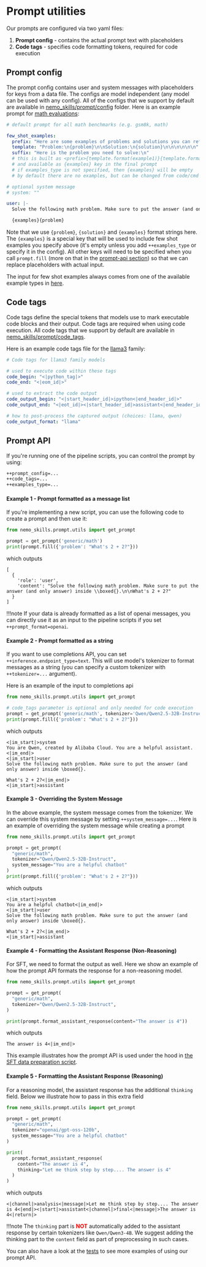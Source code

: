 # Prompt utilities

Our prompts are configured via two yaml files:

1. **Prompt config** - contains the actual prompt text with placeholders
2. **Code tags** - specifies code formatting tokens, required for code execution


## Prompt config

The prompt config contains user and system messages with placeholders for keys from a data file.
The configs are model independent (any model can be used with any config).
All of the configs that we support by default are available in
[nemo_skills/prompt/config](https://github.com/NVIDIA-NeMo/Skills/tree/main/nemo_skills/prompt/config)
folder. Here is an example prompt for
[math evaluations](https://github.com/NVIDIA-NeMo/Skills/tree/main/nemo_skills/prompt/config/generic/math.yaml):

```yaml
# default prompt for all math benchmarks (e.g. gsm8k, math)

few_shot_examples:
  prefix: "Here are some examples of problems and solutions you can refer to.\n\n"
  template: "Problem:\n{problem}\n\nSolution:\n{solution}\n\n\n\n\n\n"
  suffix: "Here is the problem you need to solve:\n"
  # this is built as <prefix>{template.format(example1)}{template.format(example2)}...{template.format(exampleN)}<suffix>
  # and available as {examples} key in the final prompt
  # if examples_type is not specified, then {examples} will be empty
  # by default there are no examples, but can be changed from code/cmd

# optional system message
# system: ""

user: |-
  Solve the following math problem. Make sure to put the answer (and only answer) inside \boxed{{}}.

  {examples}{problem}
```

Note that we use `{problem}`, `{solution}` and `{examples}` format strings here. The `{examples}` is a special
key that will be used to include few shot examples you specify above (it's empty unless you add `++examples_type` or
specify it in the config).
All other keys will need to be specified when you call `prompt.fill`
(more on that in the [prompt-api section](#prompt-api)) so that we can replace placeholders with actual input.

The input for few shot examples always comes from one of the available example types in
[here](https://github.com/NVIDIA-NeMo/Skills/tree/main/nemo_skills/prompt/few_shot_examples/__init__.py).


## Code tags

Code tags define the special tokens that models use to mark executable code blocks and their output. Code tags are required when using code execution.
All code tags that we support by default are available in
[nemo_skills/prompt/code_tags](https://github.com/NVIDIA-NeMo/Skills/tree/main/nemo_skills/prompt/code_tags).

Here is an example code tags file for the [llama3](https://github.com/NVIDIA-NeMo/Skills/tree/main/nemo_skills/prompt/code_tags/llama3.yaml) family:

```yaml
# Code tags for llama3 family models

# used to execute code within these tags
code_begin: "<|python_tag|>"
code_end: "<|eom_id|>"

# used to extract the code output
code_output_begin: "<|start_header_id|>ipython<|end_header_id|>"
code_output_end: "<|eot_id|><|start_header_id|>assistant<|end_header_id|>"

# how to post-process the captured output (choices: llama, qwen)
code_output_format: "llama"
```

## Prompt API

If you're running one of the pipeline scripts, you can control the prompt by using:

```bash
++prompt_config=...
++code_tags=...
++examples_type=...
```

#### Example 1 - Prompt formatted as a message list

If you're implementing a new script, you can use the following code to create a prompt and then use it:

```python
from nemo_skills.prompt.utils import get_prompt

prompt = get_prompt('generic/math')
print(prompt.fill({'problem': "What's 2 + 2?"}))
```

which outputs

```python-console
[
  {
    'role': 'user',
    'content': "Solve the following math problem. Make sure to put the answer (and only answer) inside \\boxed{}.\n\nWhat's 2 + 2?"
  }
]
```

!!!note
    If your data is already formatted as a list of openai messages, you can directly use it as an input to the pipeline scripts
    if you set `++prompt_format=openai`.


#### Example 2 - Prompt formatted as a string

If you want to use completions API, you can set `++inference.endpoint_type=text`. This will use model's tokenizer to format
messages as a string (you can specify a custom tokenizer with `++tokenizer=...` argument).

Here is an example of the input to completions api

```python
from nemo_skills.prompt.utils import get_prompt

# code_tags parameter is optional and only needed for code execution
prompt = get_prompt('generic/math', tokenizer='Qwen/Qwen2.5-32B-Instruct')
print(prompt.fill({'problem': "What's 2 + 2?"}))
```

which outputs

```python-console
<|im_start|>system
You are Qwen, created by Alibaba Cloud. You are a helpful assistant.<|im_end|>
<|im_start|>user
Solve the following math problem. Make sure to put the answer (and only answer) inside \boxed{}.

What's 2 + 2?<|im_end|>
<|im_start|>assistant
```



#### Example 3 - Overriding the System Message

In the above example, the system message comes from the tokenizer. We can override this system message by setting `++system_message=...`. Here is an example of overriding the system message while creating a prompt

```python
from nemo_skills.prompt.utils import get_prompt

prompt = get_prompt(
  "generic/math",
  tokenizer="Qwen/Qwen2.5-32B-Instruct",
  system_message="You are a helpful chatbot"
)
print(prompt.fill({'problem': "What's 2 + 2?"}))
```

which outputs

```python-console
<|im_start|>system
You are a helpful chatbot<|im_end|>
<|im_start|>user
Solve the following math problem. Make sure to put the answer (and only answer) inside \boxed{}.

What's 2 + 2?<|im_end|>
<|im_start|>assistant
```

#### Example 4 - Formatting the Assistant Response (Non-Reasoning)

For SFT, we need to format the output as well. Here we show an example of how the prompt API formats the response for a non-reasoning model.

```python
from nemo_skills.prompt.utils import get_prompt

prompt = get_prompt(
  "generic/math",
  tokenizer="Qwen/Qwen2.5-32B-Instruct",
)

print(prompt.format_assistant_response(content="The answer is 4"))
```

which outputs

```python-console
The answer is 4<|im_end|>
```

This example illustrates how the prompt API is used under the hood in [the SFT data preparation script](https://github.com/NVIDIA-NeMo/Skills/blob/main/nemo_skills/training/prepare_data.py).


#### Example 5 - Formatting the Assistant Response (Reasoning)

For a reasoning model, the assistant response has the additional `thinking` field.
Below we illustrate how to pass in this extra field

```python
from nemo_skills.prompt.utils import get_prompt

prompt = get_prompt(
  "generic/math",
  tokenizer="openai/gpt-oss-120b",
  system_message="You are a helpful chatbot"
)

print(
  prompt.format_assistant_response(
    content="The answer is 4",
    thinking="Let me think step by step.... The answer is 4"
  )
)
```

which outputs

```python-console
<|channel|>analysis<|message|>Let me think step by step.... The answer is 4<|end|><|start|>assistant<|channel|>final<|message|>The answer is 4<|return|>
```

!!!note
    The `thinking` part is <span style="color: red;">**NOT**</span> automatically added to the assistant response by certain tokenizers like `Qwen/Qwen3-4B`.
    We suggest adding the thinking part to the `content` field as part of preprocessing in such cases.


You can also have a look at the [tests](https://github.com/NVIDIA-NeMo/Skills/tree/main/tests/test_prompts.py) to see more examples of using our prompt API.
